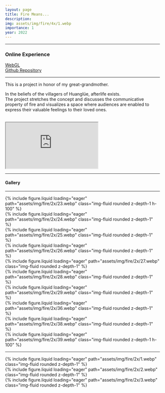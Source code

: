 ```yaml
---
layout: page
title: Fire Means...
description: 
img: assets/img/fire/4x/1.webp
importance: 1
year: 2022
---
```


---

### Online Experience

<div class="project-links">
  <a href="https://simmer.io/@MoriMai/fire">WebGL</a>  
  <br>
  <a href="https://bit.ly/3hOQBxl">Github Repository</a>
</div>

---

<p>
This is a project in honor of my great-grandmother. 

In the beliefs of the villagers of Huanglüe, afterlife exists.<br> The project stretches the concept and discusses the communicative property of fire and visualizes a space where audiences are enabled to express their valuable feelings to their loved ones.<br><br>
</p>


<!-- <div class="caption">
    This image can also have a caption. It's like magic.
</div> -->

<div class="row">
    <div class="col-12">
        <div class="embed-responsive embed-responsive-16by9">
            <iframe class="embed-responsive-item" src="https://www.youtube.com/embed/eWF3mOB6i8M?si=zSI1HgaoZYt-lcGb" allowfullscreen></iframe>
        </div>
    </div>
</div>

---
#### Gallery
---

<div class="row">
  <div class="col-sm-8">
    {% include figure.liquid loading="eager" path="assets/img/fire/2x/23.webp" class="img-fluid rounded z-depth-1 h-100" %}
  </div>
  <div class="col-sm-4 d-flex flex-column justify-content-between">
    <div class="mb-auto">
      {% include figure.liquid loading="eager" path="assets/img/fire/2x/24.webp" class="img-fluid rounded z-depth-1" %}
    </div>
    <div class="mt-auto">
      {% include figure.liquid loading="eager" path="assets/img/fire/2x/25.webp" class="img-fluid rounded z-depth-1" %}
    </div>
  </div>
</div>

<div class="row mt-3">
    <div class="col-sm-3">
        {% include figure.liquid loading="eager" path="assets/img/fire/2x/26.webp" class="img-fluid rounded z-depth-1" %}
    </div>
    <div class="col-sm-3">
        {% include figure.liquid loading="eager" path="assets/img/fire/2x/27.webp" class="img-fluid rounded z-depth-1" %}
    </div>
    <div class="col-sm-3">
        {% include figure.liquid loading="eager" path="assets/img/fire/2x/28.webp" class="img-fluid rounded z-depth-1" %}
    </div>
    <div class="col-sm-3">
        {% include figure.liquid loading="eager" path="assets/img/fire/2x/29.webp" class="img-fluid rounded z-depth-1" %}
    </div>
</div>

<div class="row">
  <div class="col-sm-4 d-flex flex-column justify-content-between">
    <div class="mb-auto">
      {% include figure.liquid loading="eager" path="assets/img/fire/2x/36.webp" class="img-fluid rounded z-depth-1" %}
    </div>
    <div class="mt-auto">
      {% include figure.liquid loading="eager" path="assets/img/fire/2x/38.webp" class="img-fluid rounded z-depth-1" %}
    </div>
  </div>
  <div class="col-sm-8">
    {% include figure.liquid loading="eager" path="assets/img/fire/2x/39.webp" class="img-fluid rounded z-depth-1 h-100" %}
  </div>
</div>

---

<div class="row">
    <div class="col-sm mt-3 mt-md-0">
        {% include figure.liquid loading="eager" path="assets/img/fire/2x/1.webp" class="img-fluid rounded z-depth-1" %}
    </div>
</div>

<div class="row">
    <div class="col-sm mt-3 mt-md-0">
        {% include figure.liquid loading="eager" path="assets/img/fire/2x/2.webp" class="img-fluid rounded z-depth-1" %}
    </div>
</div>

<div class="row">
    <div class="col-sm mt-3 mt-md-0">
        {% include figure.liquid loading="eager" path="assets/img/fire/2x/3.webp" class="img-fluid rounded z-depth-1" %}
    </div>
</div>


